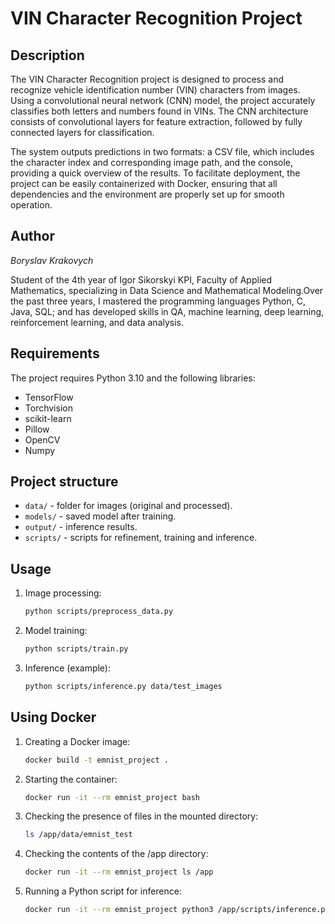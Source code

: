 # VIN Character Recognition Project

## Description

The VIN Character Recognition project is designed to process and recognize vehicle identification number (VIN) characters from images. Using a convolutional neural network (CNN) model, the project accurately classifies both letters and numbers found in VINs. The CNN architecture consists of convolutional layers for feature extraction, followed by fully connected layers for classification.

The system outputs predictions in two formats: a CSV file, which includes the character index and corresponding image path, and the console, providing a quick overview of the results. To facilitate deployment, the project can be easily containerized with Docker, ensuring that all dependencies and the environment are properly set up for smooth operation.

## Author

*Boryslav Krakovych*

Student of the 4th year of Igor Sikorskyi KPI, Faculty of Applied Mathematics, specializing in Data Science and Mathematical Modeling.Over the past three years, I mastered the programming languages ​​Python, C, Java, SQL; and has developed skills in QA, machine learning, deep learning, reinforcement learning, and data analysis.

## Requirements

The project requires Python 3.10 and the following libraries:

- TensorFlow
- Torchvision
- scikit-learn
- Pillow
- OpenCV
- Numpy

## Project structure

- `data/` - folder for images (original and processed).
- `models/` - saved model after training.
- `output/` - inference results.
- `scripts/` - scripts for refinement, training and inference.

## Usage

1. Image processing:
   ```bash
   python scripts/preprocess_data.py
2. Model training:
   ```bash
   python scripts/train.py
3. Inference (example):
   ```bash
   python scripts/inference.py data/test_images

## Using Docker

1. Creating a Docker image:
   ```bash
   docker build -t emnist_project .
2. Starting the container:
   ```bash
   docker run -it --rm emnist_project bash
3. Checking the presence of files in the mounted directory:
   ```bash
   ls /app/data/emnist_test 
4. Checking the contents of the /app directory:
   ```bash
   docker run -it --rm emnist_project ls /app
5. Running a Python script for inference:
   ```bash
   docker run -it --rm emnist_project python3 /app/scripts/inference.py --input /mnt/
